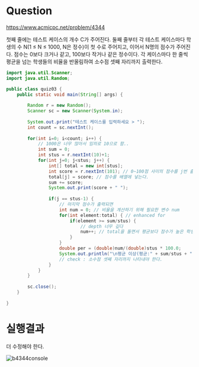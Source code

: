 # Question
https://www.acmicpc.net/problem/4344

첫째 줄에는 테스트 케이스의 개수 C가 주어진다.
	둘째 줄부터 각 테스트 케이스마다 학생의 수 N(1 ≤ N ≤ 1000, N은 정수)이 첫 수로 주어지고, 이어서 N명의 점수가 주어진다. 
	점수는 0보다 크거나 같고, 100보다 작거나 같은 정수이다.
	각 케이스마다 한 줄씩 평균을 넘는 학생들의 비율을 반올림하여 소수점 셋째 자리까지 출력한다.

```java
import java.util.Scanner;
import java.util.Random;

public class quiz03 {
	public static void main(String[] args) {
		
		Random r = new Random();
		Scanner sc = new Scanner(System.in);
		
		System.out.print("테스트 케이스를 입력하세요 > ");
		int count = sc.nextInt();
		
		for(int i=0; i<count; i++) {
			// 1000은 너무 많아서 임의로 10으로 함..
			int sum = 0;
			int stus = r.nextInt(10)+1;
			for(int j=0; j<stus; j++) {
				int[] total = new int[stus];
				int score = r.nextInt(101); // 0~100점 사이의 점수를 j번 출력
				total[j] = score; // 점수를 배열에 넣는다. 
				sum += score;
				System.out.print(score + " "); 
				
				if(j == stus-1) {
					// 마지막 점수가 출력되면 
					int num = 0; // 비율을 계산하기 위해 필요한 변수 num
					for(int element:total) { // enhanced for
						if(element >= sum/stus) {
							// depth 너무 깊다
							num++; // total을 돌면서 평균보다 점수가 높은 학생의 수를 count한다.
						}
					}
					double per = (double)num/(double)stus * 100.0;
					System.out.println("\n평균 이상(평균:" + sum/stus + ") : " + per + "% \n");
					// check : 소수점 셋째 자리까지 나타내야 한다.
				}
			}
		}
		
		sc.close();
	}
	
}
```

# 실행결과
더 수정해야 한다.

![b4344console](https://user-images.githubusercontent.com/69781566/98334899-45c16080-2047-11eb-94d1-f2092f65a0e3.png)
